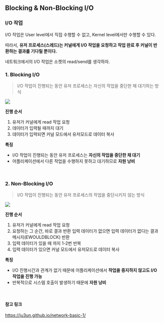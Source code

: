 ## Blocking & Non-Blocking I/O

### I/O 작업
I/O 작업은 User level에서 직접 수행할 수 없고, Kernel level에서만 수행할 수 있다.

따라서, **유저 프로세스(스레드)는 커널에게 I/O 작업을 요청하고 작업 완료 후 커널이 반환하는 결과를 기다릴 뿐이다.**

네트워크에서의 I/O 작업은 소켓의 read/send를 생각하자.


### 1. Blocking I/O
> I/O 작업이 진행되는 동안 유저 프로세스는 자신의 작업을 중단한 채 대기하는 방식

![](https://user-images.githubusercontent.com/41428527/51266321-4ade9700-19fe-11e9-9b23-30bca4faccfd.png)

**진행 순서**

1. 유저가 커널에게 read 작업 요청
2. 데이터가 입력될 때까지 대기
3. 데이터가 입력되면 커널 모드에서 유저모드로 데이터 복사

**특징**
- I/O 작업이 진행되는 동안 유저 프로세스는 **자신의 작업을 중단한 채 대기**
- 어플리케이션에서 다른 작업을 수행하지 못하고 대기하므로 **자원 낭비** 
    
<br>

### 2. Non-Blocking I/O
> I/O 작업이 진행되는 동안 유저 프로세스의 작업을 중단시키지 않는 방식

![](https://user-images.githubusercontent.com/41428527/51266324-4e721e00-19fe-11e9-900a-809ff39e40c1.png)

**진행 순서**

1. 유저가 커널에게 read 작업 요청
2. 요청하는 그 순간, 바로 결과 반환
	입력 데이터가 없으면 입력 데이터가 없다는 결과 메시지(EWOULDBLOCK) 반환
3. 입력 데이터가 있을 때 까지 1-2번 반복
4. 입력 데이터가 있으면 커널 모드에서 유저모드로 데이터 복사

**특징**
- I/O 진행시간과 관계가 없기 때문에 어플리케이션에서 **작업을 중지하지 않고도 I/O 작업을 진행 가능**
- 반복적으로 시스템 호출이 발생하기 때문에 **자원 낭비**

<br>

#### 참고 링크
https://ju3un.github.io/network-basic-1/

